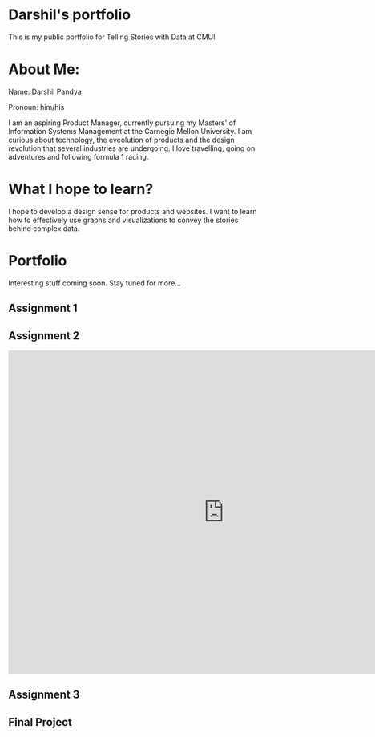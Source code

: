 # Darshil's portfolio
This is my public portfolio for Telling Stories with Data at CMU!

# About Me:
Name: Darshil Pandya

Pronoun: him/his

I am an aspiring Product Manager, currently pursuing my Masters' of Information Systems Management at the Carnegie Mellon University. I am curious about technology, the eveolution of products and the design revolution that several industries are undergoing. I love travelling, going on adventures and following formula 1 racing.

# What I hope to learn?
I hope to develop a design sense for products and websites. I want to learn how to effectively use graphs and visualizations to convey the stories behind complex data.

# Portfolio
Interesting stuff coming soon.
Stay tuned for more...

## Assignment 1

## Assignment 2
<iframe src="https://data.oecd.org/chart/6vmV" width="860" height="645" style="border: 0" mozallowfullscreen="true" webkitallowfullscreen="true" allowfullscreen="true">
  <a href="https://data.oecd.org/chart/6vmV" target="_blank">
    OECD Chart: General government debt, Total, % of GDP, Annual, 2020
  </a>
</iframe>

<div class="flourish-embed flourish-chart" data-src="visualisation/7678104"><script src="https://public.flourish.studio/resources/embed.js"></script></div>


## Assignment 3

## Final Project

